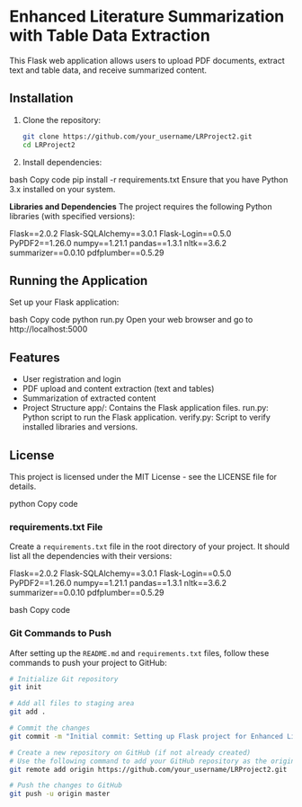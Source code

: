 # Enhanced Literature Summarization with Table Data Extraction

This Flask web application allows users to upload PDF documents, extract text and table data, and receive summarized content.

## Installation

1. Clone the repository:

   ```bash
   git clone https://github.com/your_username/LRProject2.git
   cd LRProject2
   
2. Install dependencies:

bash
Copy code
pip install -r requirements.txt
Ensure that you have Python 3.x installed on your system.

**Libraries and Dependencies**
The project requires the following Python libraries (with specified versions):

Flask==2.0.2
Flask-SQLAlchemy==3.0.1
Flask-Login==0.5.0
PyPDF2==1.26.0
numpy==1.21.1
pandas==1.3.1
nltk==3.6.2
summarizer==0.0.10
pdfplumber==0.5.29

## Running the Application
Set up your Flask application:

bash
Copy code
python run.py
Open your web browser and go to http://localhost:5000

## Features
- User registration and login
- PDF upload and content extraction (text and tables)
- Summarization of extracted content
- Project Structure
   app/: Contains the Flask application files.
   run.py: Python script to run the Flask application.
   verify.py: Script to verify installed libraries and versions.

## License
This project is licensed under the MIT License - see the LICENSE file for details.

python
Copy code

### requirements.txt File

Create a `requirements.txt` file in the root directory of your project. It should list all the dependencies with their versions:

Flask==2.0.2
Flask-SQLAlchemy==3.0.1
Flask-Login==0.5.0
PyPDF2==1.26.0
numpy==1.21.1
pandas==1.3.1
nltk==3.6.2
summarizer==0.0.10
pdfplumber==0.5.29

bash
Copy code

### Git Commands to Push

After setting up the `README.md` and `requirements.txt` files, follow these commands to push your project to GitHub:

```bash
# Initialize Git repository
git init

# Add all files to staging area
git add .

# Commit the changes
git commit -m "Initial commit: Setting up Flask project for Enhanced Literature Summarization"

# Create a new repository on GitHub (if not already created)
# Use the following command to add your GitHub repository as the origin remote
git remote add origin https://github.com/your_username/LRProject2.git

# Push the changes to GitHub
git push -u origin master
